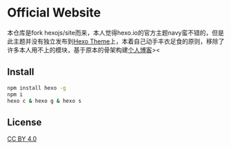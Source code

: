 # Official Website
本仓库是fork hexojs/site而来，本人觉得hexo.io的官方主题navy蛮不错的，但是此主题并没有独立发布到[Hexo Theme](https://hexo.io/themes/)上，本着自己动手丰衣足食的原则，移除了许多本人用不上的模块，基于原本的骨架构建[个人博客](https://yaoxuanzhi.github.io)><

## Install
```sh
npm install hexo -g 
npm i
hexo c & hexo g & hexo s
```

## License

[CC BY 4.0](http://creativecommons.org/licenses/by/4.0/)

[tommy351]: https://github.com/tommy351
[pinggod]: https://github.com/pinggod
